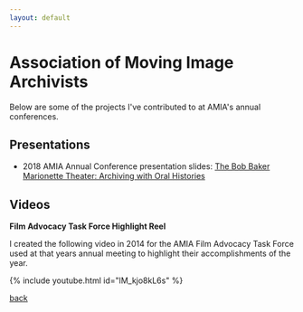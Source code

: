 ```yaml
---
layout: default
---
```


# Association of Moving Image Archivists

Below are some of the projects I've contributed to at AMIA's annual conferences.

## Presentations

*  2018 AMIA Annual Conference presentation slides: [The Bob Baker Marionette Theater: Archiving with Oral Histories](https://docs.google.com/presentation/d/1Y5i4Ie9mQ5DlQG34-Kj5Ocw-GmDcoUxST5L5bsMUfbI/edit#slide=id.g47202d919f_0_1)

## Videos

**Film Advocacy Task Force Highlight Reel**

I created the following video in 2014 for the AMIA Film Advocacy Task Force used at that years annual meeting to highlight their accomplishments of the year.

{% include youtube.html id="lM_kjo8kL6s" %}

[back](./projects)

